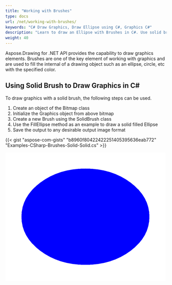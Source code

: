```yaml
---
title: "Working with Brushes"
type: docs
url: /net/working-with-brushes/
keywords: "C# Draw Graphics, Draw Ellipse using C#, Graphics C#"
description: "Learn to draw an Ellipse with Brushes in C#. Use solid brush to draw graphics in C# and VB.NET."
weight: 40
---
```


Aspose.Drawing for .NET API provides the capability to draw graphics elements. Brushes are one of the key element of working with graphics and are used to fill the internal of a drawing object such as an ellipse, circle, etc with the specified color.
## **Using Solid Brush to Draw Graphics in C#**
To draw graphics with a solid brush, the following steps can be used.

1. Create an object of the Bitmap class
1. Initialize the Graphics object from above bitmap
1. Create a new Brush using the SolidBrush class
1. Use the FillEllipse method as an example to draw a solid filled Ellipse
1. Save the output to any desirable output image format

{{< gist "aspose-com-gists" "b8960f80422422251405395636eab772" "Examples-CSharp-Brushes-Solid-Solid.cs" >}}

<img src="https://github.com/aspose-drawing/Aspose.Drawing-for-.NET/raw/master/Examples/Data/Brushes/Solid_out.png" alt="Draw with solid brush" width="500" />